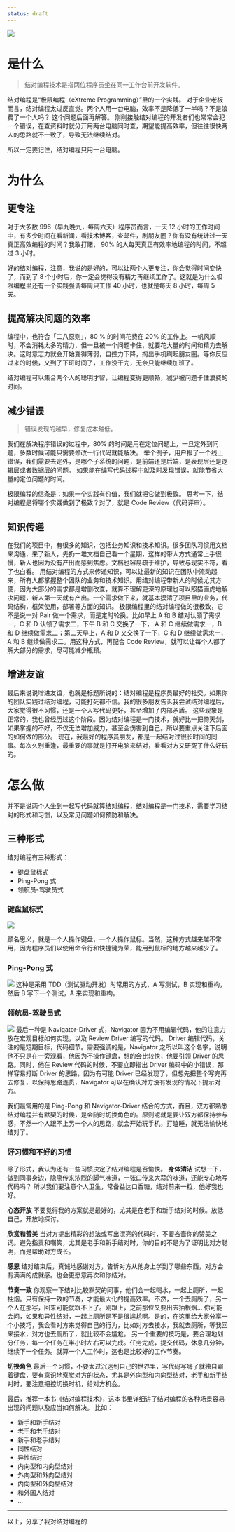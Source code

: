 ```yaml
---
status: draft
---
```

![](./_image/2017-03-30-07-16-35.png)

# 是什么
>结对编程技术是指两位程序员坐在同一工作台前开发软件。

结对编程是“极限编程（eXtreme Programming）”里的一个实践。
对于企业老板而言，结对编程太过反直觉。两个人用一台电脑，效率不是降低了一半吗？不是浪费了一个人吗？
这个问题后面再解答。
刚刚接触结对编程的开发者们也常常会犯一个错误，在查资料时就分开用两台电脑同时查，期望能提高效率，但往往很快两人的思路就不一致了，导致无法继续结对。

所以一定要记住，结对编程只用一台电脑。

# 为什么
## 更专注
对于大多数 996（早九晚九，每周六天）程序员而言，一天 12 小时的工作时间中，有多少时间在看新闻，看技术博客，查邮件，刷朋友圈？你有没有统计过一天真正高效编程的时间？我敢打赌， 90% 的人每天真正有效率地编程的时间，不超过 3 小时。

好的结对编程，注意，我说的是好的，可以让两个人更专注，你会觉得时间变快了，而到了 8 个小时后，你一定会觉得没有精力再继续工作了。这就是为什么极限编程里还有一个实践强调每周只工作 40 小时，也就是每天 8 小时，每周 5 天。

## 提高解决问题的效率
编程中，也符合「二八原则」，80 % 的时间花费在 20% 的工作上。一帆风顺时，不会消耗太多的精力，但一旦被一个问题卡住，就要花大量的时间和精力去解决。这时意志力就会开始变得薄弱，自控力下降，掏出手机刷起朋友圈。等你反应过来的时候，又到了下班时间了，工作没干完，无奈只能继续加班了。

结对编程可以集合两个人的聪明才智，让编程变得更顺畅，减少被问题卡住浪费的时间。

## 减少错误
>错误发现的越早，修复成本越低。

我们在解决程序错误的过程中，80% 的时间是用在定位问题上，一旦定外到问题，多数时候可能只需要修改一行代码就能解决。
举个例子，用户报了一个线上错误，我们需要去定外，是哪个子系统的问题，是前端还是后端，是表现层还是逻辑层或者数据层的问题。
如果能在编写代码过程中就及时发现错误，就能节省大量的定位问题的时间。

极限编程的信条是：如果一个实践有价值，我们就把它做到极致。
思考一下，结对编程是将哪个实践做到了极致？对了，就是 Code Review（代码评审）。

## 知识传递
在我们的项目中，有很多的知识，包括业务知识和技术知识。很多团队习惯用文档来沟通，来了新人，先扔一堆文档自己看一个星期，这样的带人方式通常上手很慢，新人也因为没有产出而感到焦虑。文档也容易疏于维护，导致与现实不符，看了也白看。
用结对编程的方式来传递知识，可以让最新的知识在团队中流动起来，所有人都掌握整个团队的业务和技术知识。用结对编程带新人的时候尤其方便，因为大部分的需求都是增删改查，就算不理解更深的原理也可以照猫画虎地解决问题，新人第一天就有产出。一个需求做下来，就基本摸清了项目里的业务，代码结构，框架使用，部署等方面的知识。
极限编程里的结对编程做的很极致，它不是说一对 Pair 做一个需求，而是定时轮换。比如早上 A 和 B 结对认领了需求一，C 和 D 认领了需求二，下午 B 和 C 交换了一下， A 和 C 继续做需求一，B 和 D 继续做需求二；第二天早上，A 和 D 又交换了一下，C 和 D 继续做需求一，A 和 B 继续做需求二。用这种方式，再配合 Code Review，就可以让每个人都了解大部分的需求，尽可能减少瓶颈。

## 增进友谊
最后来说说增进友谊，也就是标题所说的：结对编程是程序员最好的社交。如果你的团队实践过结对编程，可能打死都不信。我的很多朋友告诉我尝试结对编程后，大家觉得很不习惯，还是一个人写代码更好，甚至增加了内部矛盾。
这些现象是正常的，我也曾经历过这个阶段。因为结对编程是一门技术，就好比一把倚天剑，如果掌握的不好，不仅无法增加威力，甚至会伤害到自己。所以要重点关注下后面的如何做的部分。
现在，我最好的程序员朋友，都是一起结对过很长时间的同事。每次久别重逢，最重要的事就是打开电脑来结对，看看对方又研究了什么好玩的。

# 怎么做
并不是说两个人坐到一起写代码就算结对编程，结对编程是一门技术，需要学习结对的形式和习惯，以及常见问题如何预防和解决。

## 三种形式
结对编程有三种形式：
* 键盘鼠标式
* Ping-Pong 式
* 领航员-驾驶员式

### 键盘鼠标式

![](./_image/2017-04-14-07-51-02.png)

顾名思义，就是一个人操作键盘，一个人操作鼠标。当然，这种方式越来越不常用，因为程序员们以使用命令行和快捷键为荣，能用到鼠标的地方越来越少了。

### Ping-Pong 式

![](./_image/2017-04-14-07-51-10.png)
这种是采用 TDD（测试驱动开发）时常用的方式，A 写测试，B 实现和重构，然后 B 写下一个测试，A 来实现和重构。

### 领航员-驾驶员式

![](./_image/2017-04-14-07-52-29.jpg)
最后一种是 Navigator-Driver 式，Navigator 因为不用编辑代码，他的注意力放在宏观目标如何实现，以及 Review Driver 编写的代码。 Driver 编辑代码，关注的是短期目标，代码细节。需要强调的是，Navigator 之所以叫这个名字，说明他不只是在一旁观看，他因为不操作键盘，想的会比较快，他要引领 Driver 的思路。同时，他在 Review 代码的时候，不要立即指出 Driver  编码中的小错误，那样容易打断 Driver 的思路，因为有可能 Driver 已经发现了，但想先把整个写完再去修复，以保持思路连贯，Navigator 可以在确认对方没有发现的情况下提示对方。

我们最常用的是 Ping-Pong 和 Navigator-Driver 结合的方式，而且，双方都熟悉结对编程并有默契的时候，是会随时切换角色的。原则呢就是要让双方都保持参与感，不然一个人跟不上另一个人的思路，就会开始玩手机，打瞌睡，就无法愉快地结对了。

### 好习惯和不好的习惯
除了形式，我认为还有一些习惯决定了结对编程是否愉快。
**身体清洁**
试想一下，做到同事身边，隐隐传来浓烈的脚气味道，一张口传来大蒜的味道，还能专心地写代码吗？
所以我们要注意个人卫生，常备益达口香糖，结对前来一粒，他好我也好。

**心态开放**
不要觉得我的方案就是最好的，尤其是在老手和新手结对的时候。放低自己，开放地探讨。

**欣赏和赞美**
当对方提出精彩的想法或写出漂亮的代码时，不要吝啬你的赞美之词。避免指责和嘲笑，尤其是老手和新手结对时，你的目的不是为了证明比对方聪明，而是帮助对方成长。

**感恩**
结对结束后，真诚地感谢对方，告诉对方从他身上学到了哪些东西，对方会有满满的成就感。也会更愿意再次和你结对。

**节奏一致**
你观察一下结对比较默契的同事，他们会一起喝水，一起上厕所，一起抽烟。只有保持一致的节奏，才能最大化的提高效率。不然，一个去厕所了，另一个人在那写，回来可能就跟不上了。刚跟上，之前那位又要出去抽根烟...
你可能会问，如果和异性结对，一起上厕所是不是很尴尬啊。是的，在这里给大家分享一个小技巧，我会看对方来觉得自己的行为，比如对方去接水，我就去厕所，等我回来接水，对方也去厕所了，就比较不会尴尬。
另一个重要的技巧是，要合理地划分任务，每一个任务在半小时左右可以完成。任务完成，提交代码，休息几分钟，继续下一个任务。就算一个人工作时，这也是比较好的工作节奏。

**切换角色**
最后一个习惯，不要太过沉迷到自己的世界里，写代码写嗨了就独自霸着键盘，要有意识地察觉对方的状态，尤其是外向型和内向型结对，老手和新手结对时，要注意把控切换时机，给对方机会。

最后，推荐一本书《结对编程技术》，这本书里详细讲了结对编程的各种场景容易出现的问题以及应当如何解决。
比如：
* 新手和新手结对
* 老手和老手结对
* 新手和老手结对
* 同性结对
* 异性结对
* 内向型和内向型结对
* 外向型和外向型结对
* 内向型和外向型结对
* 和外国人结对
* ...

---

以上，分享了我对结对编程的
